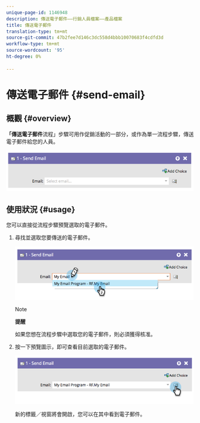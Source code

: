 ```yaml
---
unique-page-id: 1146948
description: 傳送電子郵件——行銷人員檔案——產品檔案
title: 傳送電子郵件
translation-type: tm+mt
source-git-commit: 47b2fee7d146c3dc558d4bbb10070683f4cdfd3d
workflow-type: tm+mt
source-wordcount: '95'
ht-degree: 0%

---
```



# 傳送電子郵件 {#send-email}

## 概觀 {#overview}

**「傳送電子郵件**流程」步驟可用作促銷活動的一部分，或作為單一流程步驟，傳送電子郵件給您的人員。

![](assets/image2014-9-22-10-3a8-3a11.png)

## 使用狀況 {#usage}

您可以直接從流程步驟預覽選取的電子郵件。

1. 尋找並選取您要傳送的電子郵件。

   ![](assets/image2014-9-22-10-3a8-3a15.png)

   >[!NOTE]
   >
   >**提醒**
   >
   >
   >如果您想在流程步驟中選取您的電子郵件，則必須獲得核准。

1. 按一下預覽圖示，即可查看目前選取的電子郵件。

   ![](assets/image2014-9-22-10-3a8-3a22.png)

   新的標籤／視窗將會開啟，您可以在其中看到電子郵件。

